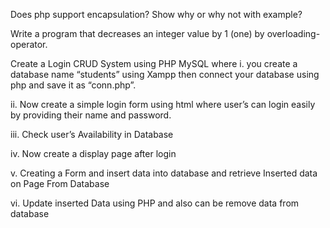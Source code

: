 


Does php support encapsulation? Show why or why not with example?

Write a program that decreases an integer value by 1 (one) by overloading-operator.

Create a Login CRUD System using PHP MySQL where i. you create a database name “students” using Xampp then connect your database using php and save it as “conn.php”.

ii. Now create a simple login form using html where user’s can login easily by providing their name and password.

iii. Check user’s Availability in Database

iv. Now create a display page after login

v. Creating a Form and insert data into database and retrieve Inserted data on Page From Database

vi. Update inserted Data using PHP and also can be remove data from database
